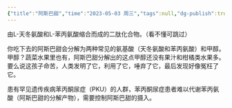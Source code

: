 ```yaml
---
{"title":"阿斯巴甜","time":"2023-05-03 周三","tags":null,"dg-publish":true,"permalink":"/300 评价/Z 配料详解/阿斯巴甜/","dgPassFrontmatter":true,"created":"2024-01-25T18:45:04.000+08:00","updated":"2024-01-25T18:45:04.000+08:00"}
---
```



由L-天冬氨酸和L-苯丙氨酸缩合而成的二肽化合物。（看不懂可跳过）

你吃下去的阿斯巴甜会分解为两种常见的氨基酸（天冬氨酸和苯丙氨酸）和甲醇。甲醇？蔬菜水果里也有，阿斯巴甜分解出的这点甲醇还没有果汁和柑橘类水果多。要么说这孩子命苦，人类发明了它，利用了它，唾弃了它，最后发现好像冤枉了它。

患有罕见遗传疾病苯丙酮尿症（PKU）的人群，苯丙酮尿症患者难以代谢苯丙氨酸（阿斯巴甜的分解产物），需要控制阿斯巴甜的摄入。